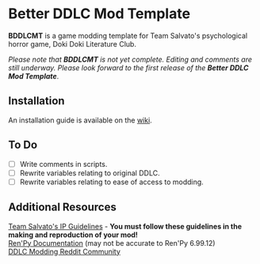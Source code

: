 # Better DDLC Mod Template
**BDDLCMT** is a game modding template for Team Salvato's psychological horror game, Doki Doki Literature Club.

*Please note that* ***BDDLCMT*** *is not yet complete. Editing and comments are still underway. Please look forward to the first release of the* ***Better DDLC Mod Template***.

## Installation 
An installation guide is available on the [wiki](https://github.com/Auratmos/Better-DDLC-Mod-Template/wiki/Installation-Guide).

## To Do 
- [ ] Write comments in scripts.
- [ ] Rewrite variables relating to original DDLC.
- [ ] Rewrite variables relating to ease of access to modding.

## Additional Resources
[Team Salvato's IP Guidelines](http://teamsalvato.com/ip-guidelines/) - **You must follow these guidelines in the making and reproduction of your mod!**\
[Ren'Py Documentation](https://renpy.org/doc/html/) (may not be accurate to Ren'Py 6.99.12)\
[DDLC Modding Reddit Community](https://www.reddit.com/r/DDLCMods/)

